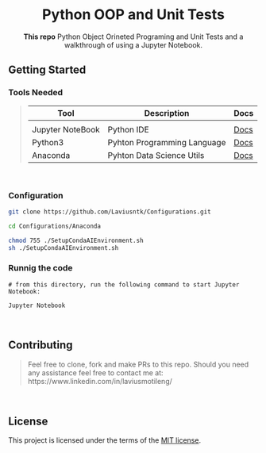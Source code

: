 <h1 align="center">Python OOP and Unit Tests</h1>
<p align="center">
<b>This repo</b> Python Object Orineted Programing and Unit Tests and a walkthrough of using a Jupyter Notebook.
</p>

## Getting Started

### Tools  Needed
<blockquote>

| Tool                  | Description                                 | Docs                                     |
| ------------          | ------------------------------------------- | -------------------------------          |
|                       |                                             |                                          |
| Jupyter NoteBook      | Python IDE                                  | [Docs](https://brew.sh/)                 |
| Python3               | Pyhton Programming Language                 | [Docs](https://www.python.org/downloads) |
| Anaconda              | Pyhton Data Science Utils                   | [Docs](https://www.anaconda.com)         |
</blockquote><br>

### Configuration

```bash
git clone https://github.com/Laviusntk/Configurations.git

cd Configurations/Anaconda

chmod 755 ./SetupCondaAIEnvironment.sh
sh ./SetupCondaAIEnvironment.sh
```
### Runnig the code

```
# from this directory, run the following command to start Jupyter Notebook:

Jupyter Notebook
```


<br>

## Contributing

<blockquote>
<p>
Feel free to clone, fork and make PRs to this repo. Should you need any assistance feel free to contact me at:
https://www.linkedin.com/in/laviusmotileng/
<br>
</p>
</blockquote>

<br>

## License

This project is licensed under the terms of the
[MIT license](/LICENSE).
